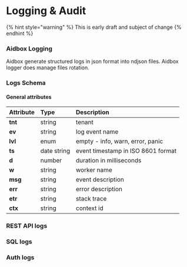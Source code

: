 # Logging & Audit

{% hint style="warning" %}
This is early draft and subject of change
{% endhint %}

### Aidbox Logging

Aidbox generate structured logs in json format into ndjson files. Aidbox logger does manage files rotation.



### Logs Schema

#### General attributes

| Attribute | Type | Description |
| :--- | :--- | :--- |
| **tnt** | string | tenant |
| **ev** | string | log event name |
| **lvl** | enum | empty - info, warn, error, panic |
| **ts** | date string   | event timestamp in ISO 8601 format |
| **d** | number | duration in milliseconds |
| **w** | string | worker name |
| **msg** | string  | event description |
| **err** | string | error description |
| **etr** | string | stack trace |
| **ctx** | string | context id |

### REST API logs

### SQL logs

### Auth logs

